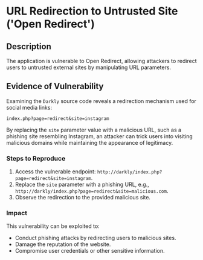 # URL Redirection to Untrusted Site ('Open Redirect')

## Description
The application is vulnerable to Open Redirect, allowing attackers to redirect users to untrusted external sites by manipulating URL parameters.

## Evidence of Vulnerability
Examining the `Darkly` source code reveals a redirection mechanism used for social media links:

```index.php?page=redirect&site=instagram```

By replacing the `site` parameter value with a malicious URL, such as a phishing site resembling Instagram, an attacker can trick users into visiting malicious domains while maintaining the appearance of legitimacy.

### Steps to Reproduce
1. Access the vulnerable endpoint: `http://darkly/index.php?page=redirect&site=instagram`.
2. Replace the `site` parameter with a phishing URL, e.g., `http://darkly/index.php?page=redirect&site=malicious.com`.
3. Observe the redirection to the provided malicious site.

### Impact
This vulnerability can be exploited to:
- Conduct phishing attacks by redirecting users to malicious sites.
- Damage the reputation of the website.
- Compromise user credentials or other sensitive information.

